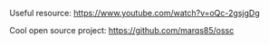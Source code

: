 Useful resource: https://www.youtube.com/watch?v=oQc-2gsjgDg

Cool open source project: https://github.com/marqs85/ossc
